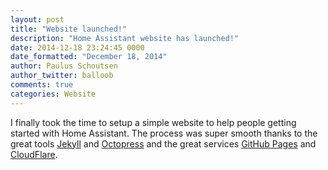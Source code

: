 ```yaml
---
layout: post
title: "Website launched!"
description: "Home Assistant website has launched!"
date: 2014-12-18 23:24:45 0000
date_formatted: "December 18, 2014"
author: Paulus Schoutsen
author_twitter: balloob
comments: true
categories: Website
---
```


I finally took the time to setup a simple website to help people getting started with Home Assistant. The process was super smooth thanks to the great tools [Jekyll](http://jekyllrb.com) and [Octopress](http://octopress.org) and the great services [GitHub Pages](https://pages.github.com) and [CloudFlare](https://cloudflare.com).
